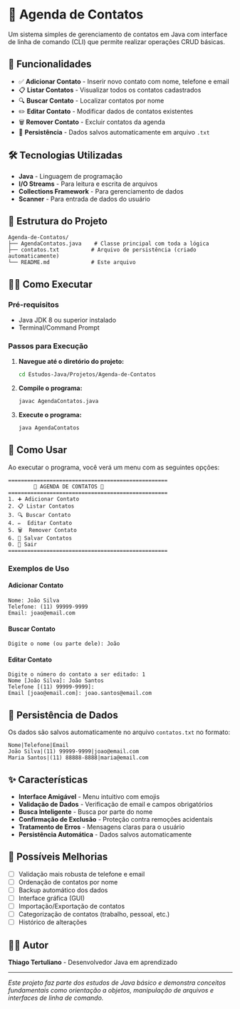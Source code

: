 # 📒 Agenda de Contatos

Um sistema simples de gerenciamento de contatos em Java com interface de linha de comando (CLI) que permite realizar operações CRUD básicas.

## 🚀 Funcionalidades

- ✅ **Adicionar Contato** - Inserir novo contato com nome, telefone e email
- 📋 **Listar Contatos** - Visualizar todos os contatos cadastrados
- 🔍 **Buscar Contato** - Localizar contatos por nome
- ✏️ **Editar Contato** - Modificar dados de contatos existentes
- 🗑️ **Remover Contato** - Excluir contatos da agenda
- 💾 **Persistência** - Dados salvos automaticamente em arquivo `.txt`

## 🛠️ Tecnologias Utilizadas

- **Java** - Linguagem de programação
- **I/O Streams** - Para leitura e escrita de arquivos
- **Collections Framework** - Para gerenciamento de dados
- **Scanner** - Para entrada de dados do usuário

## 📁 Estrutura do Projeto

```
Agenda-de-Contatos/
├── AgendaContatos.java    # Classe principal com toda a lógica
├── contatos.txt          # Arquivo de persistência (criado automaticamente)
└── README.md             # Este arquivo
```

## 🏃‍♂️ Como Executar

### Pré-requisitos

- Java JDK 8 ou superior instalado
- Terminal/Command Prompt

### Passos para Execução

1. **Navegue até o diretório do projeto:**

   ```bash
   cd Estudos-Java/Projetos/Agenda-de-Contatos
   ```

2. **Compile o programa:**

   ```bash
   javac AgendaContatos.java
   ```

3. **Execute o programa:**
   ```bash
   java AgendaContatos
   ```

## 📖 Como Usar

Ao executar o programa, você verá um menu com as seguintes opções:

```
==================================================
        📒 AGENDA DE CONTATOS 📒
==================================================
1. ➕ Adicionar Contato
2. 📋 Listar Contatos
3. 🔍 Buscar Contato
4. ✏️  Editar Contato
5. 🗑️  Remover Contato
6. 💾 Salvar Contatos
0. 🚪 Sair
==================================================
```

### Exemplos de Uso

#### Adicionar Contato

```
Nome: João Silva
Telefone: (11) 99999-9999
Email: joao@email.com
```

#### Buscar Contato

```
Digite o nome (ou parte dele): João
```

#### Editar Contato

```
Digite o número do contato a ser editado: 1
Nome [João Silva]: João Santos
Telefone [(11) 99999-9999]:
Email [joao@email.com]: joao.santos@email.com
```

## 💾 Persistência de Dados

Os dados são salvos automaticamente no arquivo `contatos.txt` no formato:

```
Nome|Telefone|Email
João Silva|(11) 99999-9999|joao@email.com
Maria Santos|(11) 88888-8888|maria@email.com
```

## ✨ Características

- **Interface Amigável** - Menu intuitivo com emojis
- **Validação de Dados** - Verificação de email e campos obrigatórios
- **Busca Inteligente** - Busca por parte do nome
- **Confirmação de Exclusão** - Proteção contra remoções acidentais
- **Tratamento de Erros** - Mensagens claras para o usuário
- **Persistência Automática** - Dados salvos automaticamente

## 🔧 Possíveis Melhorias

- [ ] Validação mais robusta de telefone e email
- [ ] Ordenação de contatos por nome
- [ ] Backup automático dos dados
- [ ] Interface gráfica (GUI)
- [ ] Importação/Exportação de contatos
- [ ] Categorização de contatos (trabalho, pessoal, etc.)
- [ ] Histórico de alterações

## 👨‍💻 Autor

**Thiago Tertuliano** - Desenvolvedor Java em aprendizado

---

_Este projeto faz parte dos estudos de Java básico e demonstra conceitos fundamentais como orientação a objetos, manipulação de arquivos e interfaces de linha de comando._
